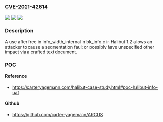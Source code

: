 ### [CVE-2021-42614](https://cve.mitre.org/cgi-bin/cvename.cgi?name=CVE-2021-42614)
![](https://img.shields.io/static/v1?label=Product&message=n%2Fa&color=blue)
![](https://img.shields.io/static/v1?label=Version&message=n%2Fa&color=blue)
![](https://img.shields.io/static/v1?label=Vulnerability&message=n%2Fa&color=brighgreen)

### Description

A use after free in info_width_internal in bk_info.c in Halibut 1.2 allows an attacker to cause a segmentation fault or possibly have unspecified other impact via a crafted text document.

### POC

#### Reference
- https://carteryagemann.com/halibut-case-study.html#poc-halibut-info-uaf

#### Github
- https://github.com/carter-yagemann/ARCUS

